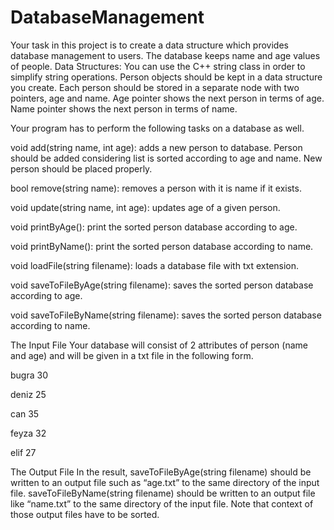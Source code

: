 # DatabaseManagement
Your task in this project is to create a data structure which provides database management to users. The database keeps name and age values of people.
Data Structures: You can use the C++ string class in order to simplify string operations. Person objects should be kept in a data structure you create. Each person should be stored in a separate node with two pointers, age and name. Age pointer shows the next person in terms of age. Name pointer shows the next person in terms of name.



Your program has to perform the following tasks on a database as well.


void add(string name, int age): adds a new person to database. Person should be added considering list is sorted according to age and name. New person should be placed properly.

bool remove(string name): removes a person with it is name if it exists.

void update(string name, int age): updates age of a given person.

void printByAge(): print the sorted person database according to age.

void printByName(): print the sorted person database according to name.

void loadFile(string filename): loads a database file with txt extension.

void saveToFileByAge(string filename): saves the sorted person database according to age.

void saveToFileByName(string filename): saves the sorted person database according to name.



The Input File
Your database will consist of 2 attributes of person (name and age) and will be given in a txt file in the
following form.


bugra 30

deniz 25

can 35

feyza 32

elif 27



The Output File
In the result, saveToFileByAge(string filename) should be written to an output file such as “age.txt” to
the same directory of the input file. saveToFileByName(string filename) should be written to an output
file like “name.txt” to the same directory of the input file. Note that context of those output files have to
be sorted.
